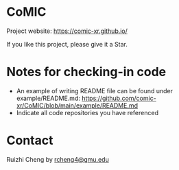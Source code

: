 # CoMIC
Project website: https://comic-xr.github.io/

If you like this project, please give it a Star.

# Notes for checking-in code
- An example of writing README file can be found under example/README.md: https://github.com/comic-xr/CoMIC/blob/main/example/README.md
- Indicate all code repositories you have referenced

# Contact
Ruizhi Cheng by rcheng4@gmu.edu
